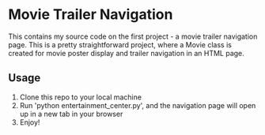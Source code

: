 # Movie Trailer Navigation

This contains my source code on the first project - a movie trailer navigation page. This is a pretty straightforward project, where a Movie class is created for movie poster display and trailer navigation in an HTML page.

## Usage
1. Clone this repo to your local machine
2. Run 'python entertainment_center.py', and the navigation page will open up in a new tab in your browser
3. Enjoy!
